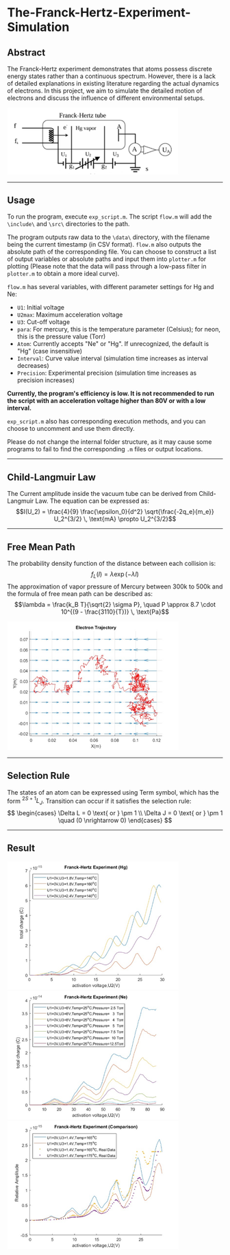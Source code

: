 # The-Franck-Hertz-Experiment-Simulation
Abstract
---

The Franck-Hertz experiment demonstrates that atoms possess discrete energy states rather than a continuous spectrum. However, there is a lack of detailed explanations in existing literature regarding the actual dynamics of electrons. In this project, we aim to simulate the detailed motion of electrons and discuss the influence of different environmental setups.




<div text-align= center><img src="./img/tube.png" alt="Diagram of the experimental setup" width="400"/>


---
Usage
---

To run the program, execute `exp_script.m`. The script `flow.m` will add the `\include\` and `\src\` directories to the path.

The program outputs raw data to the `\data\` directory, with the filename being the current timestamp (in CSV format). `flow.m` also outputs the absolute path of the corresponding file. You can choose to construct a list of output variables or absolute paths and input them into `plotter.m` for plotting (Please note that the data will pass through a low-pass filter in `plotter.m` to obtain a more ideal curve).

`flow.m` has several variables, with different parameter settings for Hg and Ne:

- `U1`: Initial voltage
- `U2max`: Maximum acceleration voltage
- `U3`: Cut-off voltage
- `para`: For mercury, this is the temperature parameter (Celsius); for neon, this is the pressure value (Torr)
- `Atom`: Currently accepts "Ne" or "Hg". If unrecognized, the default is "Hg" (case insensitive)
- `Interval`: Curve value interval (simulation time increases as interval decreases)
- `Precision`: Experimental precision (simulation time increases as precision increases)


**Currently, the program's efficiency is low. It is not recommended to run the script with an acceleration voltage higher than 80V or with a low interval.**

`exp_script.m` also has corresponding execution methods, and you can choose to uncomment and use them directly.

Please do not change the internal folder structure, as it may cause some programs to fail to find the corresponding `.m` files or output locations.

---
Child-Langmuir Law
---

The Current amplitude inside the vacuum tube can be derived from Child-Langmuir Law.  The equation can be expressed as:
$$I(U_2) = \frac{4}{9} \frac{\epsilon_0}{d^2} \sqrt{\frac{-2q_e}{m_e}} U_2^{3/2} \, \text{mA} \propto U_2^{3/2}$$

---
Free Mean Path
---
The probability density function of the distance between each collision is:
$$f_L(l) = \lambda \exp(-\lambda l)$$
The approximation of vapor pressure of Mercury between 300k to 500k and the formula of free mean path can be described as:
$$\lambda = \frac{k_B T}{\sqrt{2} \sigma P}, \quad P \approx 8.7 \cdot 10^{(9 - \frac{3110}{T})} \, \text{Pa}$$

<div text-align= center><img src="./img/electron_motion.png" alt="Electron Trajectory under the field line" width="400"/>

---
Selection Rule
---
The states of an atom can be expressed using Term symbol, which has the form 
$` ^{2S+1}L_J `$. Transition can occur if it satisfies the selection rule:
$$
\begin{cases}
    \Delta L = 0 \text{ or } \pm 1 \\
    \Delta J = 0 \text{ or } \pm 1 \quad (0 \nrightarrow 0)
\end{cases}
$$

---
Result
---

<div text-align= center><img src="./img/hg.png" alt="Electron Trajectory under the field line" width="400"/>
<div text-align= center><img src="./img/ne.png" alt="Electron Trajectory under the field line" width="400"/>
<div text-align= center><img src="./img/comparison.png" alt="Electron Trajectory under the field line" width="400"/>